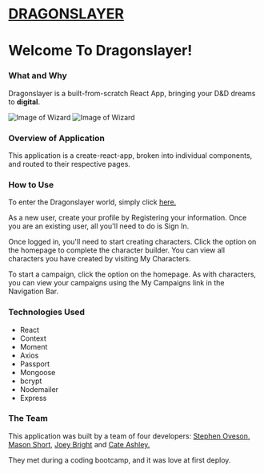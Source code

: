 # [DRAGONSLAYER](http://dragonslayerapp.com/)

# Welcome To Dragonslayer!

### What and Why
Dragonslayer is a built-from-scratch React App, bringing your D&D dreams to **digital**. 

![Image of Wizard](https://piskel-imgstore-b.appspot.com/img/44e83b7a-f797-11e9-9d69-7b541452a7e8.gif)
<img src="https://piskel-imgstore-b.appspot.com/img/44e83b7a-f797-11e9-9d69-7b541452a7e8.gif" alt="Image of Wizard" style="max-width: 200px">

### Overview of Application
This application is a create-react-app, broken into individual components, and routed to 
their respective pages. 

### How to Use
To enter the Dragonslayer world, simply click [here.](http://dragonslayerapp.com/) 

As a new user, create your profile by Registering your information. Once you are an existing user, 
all you'll need to do is Sign In. 

Once logged in, you'll need to start creating characters. Click the option on the homepage to complete 
the character builder. You can view all characters you have created by visiting My Characters. 

To start a campaign, click the option on the homepage. As with characters, you can view your campaigns 
using the My Campaigns link in the Navigation Bar. 

### Technologies Used
* React
* Context
* Moment 
* Axios 
* Passport 
* Mongoose 
* bcrypt 
* Nodemailer 
* Express

### The Team

This application was built by a team of four developers: [Stephen Oveson,](https://github.com/StephenOveson) [Mason Short,](https://github.com/LtWilhelm) [Joey Bright](https://github.com/janthonybright) and [Cate Ashley.](https://github.com/cashley617) 

They met during a coding bootcamp, and it was love at first deploy. 